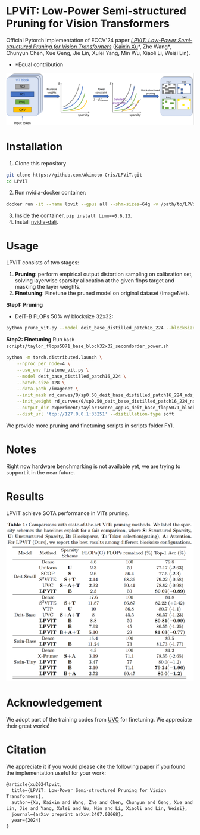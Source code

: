 # LPViT: Low-Power Semi-structured Pruning for Vision Transformers

Official Pytorch implementation of ECCV'24 paper [_LPViT: Low-Power Semi-structured Pruning for Vision Transformers_](https://arxiv.org/abs/2407.02068) ([Kaixin Xu](https://xuk114.github.io/)\*, Zhe Wang\*, Chunyun Chen, Xue Geng, Jie Lin, Xulei Yang, Min Wu, Xiaoli Li, Weisi Lin).
- \*Equal contribution

<div align="center">
  <img src="assets/eccv24_pipeline.png" width="800"/>
</div>


# Installation
1. Clone this repository
```sh
git clone https://github.com/Akimoto-Cris/LPViT.git
cd LPViT
```

2. Run nvidia-docker container: 
```sh
docker run -it --name lpvit --gpus all --shm-sizes=64g -v /path/to/LPViT/:/LPViT -v {/path/to/imagenet/}:/imagenet -w /LPViT nvcr.io/nvidia/pytorch:23.10-py3
```
3. Inside the container, `pip install timm==0.6.13`.
4. Install [nvidia-dali](https://docs.nvidia.com/deeplearning/dali/user-guide/docs/installation.html).



# Usage 
LPViT consists of two stages:
1. **Pruning**: perform empirical output distortion sampling on calibration set, solving layerwise sparsity allocation at the given flops target and masking the layer weights.
2. **Finetuning**: Finetune the pruned model on original dataset (ImageNet).



**Step1: Pruning**
- DeiT-B FLOPs 50% w/ blocksize 32x32:
```sh
python prune_vit.py --model deit_base_distilled_patch16_224 --blocksize 32 32 --data_path /imagenet --amount 0.5 --lambda_power 1 --flop_budget --second_order --smooth_curve
```

**Step2: Finetuning**
Run `bash scripts/taylor_flops5071_base_block32x32_secondorder_power.sh`
```sh
python -m torch.distributed.launch \
    --nproc_per_node=4 \
    --use_env finetune_vit.py \
    --model deit_base_distilled_patch16_224 \
    --batch-size 128 \
    --data-path /imagenet \
    --init_mask rd_curves/0/sp0.50_deit_base_distilled_patch16_224_ndz_0100_rdcurves_block32x32_ranking_taylor_secondorderapprox_opt_dist_mask_.pt \
    --init_weight rd_curves/0/sp0.50_deit_base_distilled_patch16_224_ndz_0100_rdcurves_block32x32_ranking_taylor_secondorderapprox_opt_dist_mask_.pt \
    --output_dir experiment/taylor1score_4gpus_deit_base_flop5071_block32x32_approx_taylorrank_derivative_secondorder_smooth0.9h4_min_sp0.05_power_distilled  \
    --dist_url 'tcp://127.0.0.1:33251' --distillation-type soft
```


We provide more pruning and finetuning scripts in scripts folder FYI. 


# Notes

Right now hardware benchmarking is not available yet, we are trying to support it in the near future. 

# Results 

LPViT achieve SOTA performance in ViTs pruning.

<div align="center">
  <img src="assets/main_results.png" width="800"/>
</div>

# Acknowledgement

We adopt part of the training codes from [UVC](https://github.com/VITA-Group/UVC) for finetuning. We appreciate their great works!

# Citation

We appreciate it if you would please cite the following paper if you found the implementation useful for your work:
```
@article{xu2024lpvit,
  title={LPViT: Low-Power Semi-structured Pruning for Vision Transformers},
  author={Xu, Kaixin and Wang, Zhe and Chen, Chunyun and Geng, Xue and Lin, Jie and Yang, Xulei and Wu, Min and Li, Xiaoli and Lin, Weisi},
  journal={arXiv preprint arXiv:2407.02068},
  year={2024}
}
```
